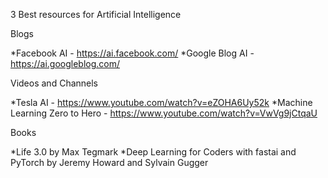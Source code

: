 3 Best resources for Artificial Intelligence

Blogs

*Facebook AI - https://ai.facebook.com/ 
*Google Blog AI - https://ai.googleblog.com/

Videos and Channels

*Tesla AI - https://www.youtube.com/watch?v=eZOHA6Uy52k
*Machine Learning Zero to Hero - https://www.youtube.com/watch?v=VwVg9jCtqaU

Books

*Life 3.0 by Max Tegmark
*Deep Learning for Coders with fastai and PyTorch by Jeremy Howard and Sylvain Gugger